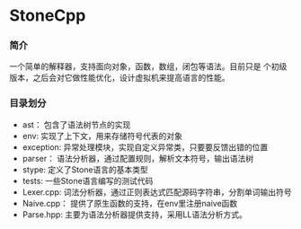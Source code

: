 # StoneCpp

### 简介

一个简单的解释器，支持面向对象，函数，数组，闭包等语法。目前只是
个初级版本，之后会对它做性能优化，设计虚拟机来提高语言的性能。

### 目录划分
- ast： 包含了语法树节点的实现 
- env:  实现了上下文，用来存储符号代表的对象
- exception: 异常处理模块，实现自定义异常类，只要要反馈出错的位置
- parser： 语法分析器，通过配置规则，解析文本符号，输出语法树
- stype: 定义了Stone语言的基本类型
- tests: 一些Stone语言编写的测试代码
- Lexer.cpp: 词法分析器，通过正则表达式匹配源码字符串，分割单词输出符号
- Naive.cpp： 提供了原生函数的支持，在env里注册naive函数
- Parse.hpp: 主要为语法分析器提供支持，采用LL语法分析方式。

  

 
